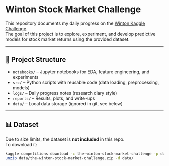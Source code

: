 # Winton Stock Market Challenge

This repository documents my daily progress on the [Winton Kaggle Challenge](https://www.kaggle.com/c/the-winton-stock-market-challenge).  
The goal of this project is to explore, experiment, and develop predictive models for stock market returns using the provided dataset.

---

## 📂 Project Structure
- `notebooks/` – Jupyter notebooks for EDA, feature engineering, and experiments
- `src/` – Python scripts with reusable code (data loading, preprocessing, models)
- `logs/` – Daily progress notes (research diary style)
- `reports/` – Results, plots, and write-ups
- `data/` – Local data storage (ignored in git, see below)

---

## 📊 Dataset
Due to size limits, the dataset is **not included** in this repo.  
To download it:

```bash
kaggle competitions download -c the-winton-stock-market-challenge -p data/
unzip data/the-winton-stock-market-challenge.zip -d data/
